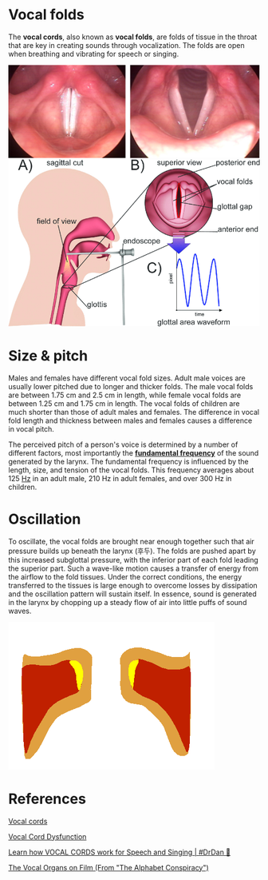 # Vocal folds

The **vocal cords**, also known as **vocal folds**, are folds of tissue in the throat that are key in creating sounds through vocalization. The folds are open when breathing and vibrating for speech or singing.

![](images/Untitled-e99ab114-420b-43ec-98a6-db98ff49d4de.png)
![](images/Untitled-292deb3b-8831-42fc-99d9-9d11d00845c1.png)
# Size & pitch

Males and females have different vocal fold sizes. Adult male voices are usually lower pitched due to longer and thicker folds. The male vocal folds are between 1.75 cm and 2.5 cm in length, while female vocal folds are between 1.25 cm and 1.75 cm in length. The vocal folds of children are much shorter than those of adult males and females. The difference in vocal fold length and thickness between males and females causes a difference in vocal pitch.

The perceived pitch of a person's voice is determined by a number of different factors, most importantly the [**fundamental frequency**](https://en.wikipedia.org/wiki/Fundamental_frequency) of the sound generated by the larynx. The fundamental frequency is influenced by the length, size, and tension of the vocal folds. This frequency averages about 125 [Hz](https://en.wikipedia.org/wiki/Hertz) in an adult male, 210 Hz in adult females, and over 300 Hz in children.

# Oscillation

To oscillate, the vocal folds are brought near enough together such that air pressure builds up beneath the larynx (후두). The folds are pushed apart by this increased subglottal pressure, with the inferior part of each fold leading the superior part. Such a wave-like motion causes a transfer of energy from the airflow to the fold tissues. Under the correct conditions, the energy transferred to the tissues is large enough to overcome losses by dissipation and the oscillation pattern will sustain itself. In essence, sound is generated in the larynx by chopping up a steady flow of air into little puffs of sound waves.

![](images/Untitled-a4a130b8-49d2-4d15-9fa8-dd0b134b794c.png)
# References

[Vocal cords](https://en.wikipedia.org/wiki/Vocal_cords)

[Vocal Cord Dysfunction](https://mvac.com.au/vocal-cord-dysfunction/)

[](https://www.researchgate.net/figure/A-Recording-of-the-vocal-fold-oscillations-via-a-rigid-endoscope-being-attached-to-a_fig1_332586869)

[Learn how VOCAL CORDS work for Speech and Singing | #DrDan 🎤](https://www.youtube.com/watch?v=ZLgAQTMgZ6g)

[The Vocal Organs on Film (From "The Alphabet Conspiracy")](https://www.youtube.com/watch?v=14pwINhOjcc)